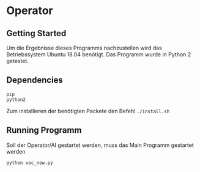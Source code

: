 # Operator
## Getting Started
Um die Ergebnisse dieses Programms nachzustellen wird das Betriebssystem Ubuntu 18.04 benötigt. Das Programm wurde in Python 2 getestet.
## Dependencies

```
pip
python2
```
Zum installieren der benötigten Packete den Befehl `./install.sh`

## Running Programm

Soll der Operator/AI gestartet werden, muss das Main Programm gestartet werden

```
python voc_new.py
```

